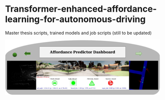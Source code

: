 # Transformer-enhanced-affordance-learning-for-autonomous-driving
Master thesis scripts, trained models and job scripts (still to be updated)

<img src="trained_models/da3.pdf">

